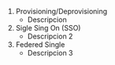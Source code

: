 1. Provisioning/Deprovisioning
	- Descripcion
2. Sigle Sing On (SSO)
	- Descripcion 2
3. Federed Single
	- Descripcion 3
